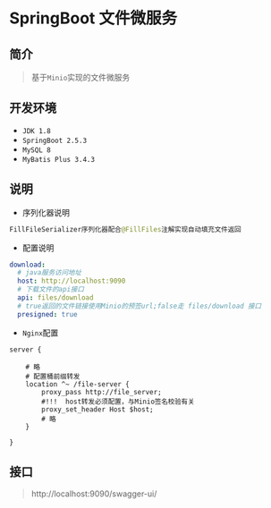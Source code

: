 # SpringBoot 文件微服务

## 简介

> 基于`Minio`实现的文件微服务

## 开发环境

- `JDK 1.8`
- `SpringBoot 2.5.3`
- `MySQL 8` 
- `MyBatis Plus 3.4.3`

## 说明

- 序列化器说明

```java
FillFileSerializer序列化器配合@FillFiles注解实现自动填充文件返回
```

- 配置说明

```yaml
download:
  # java服务访问地址
  host: http://localhost:9090
  # 下载文件的api接口
  api: files/download
  # true返回的文件链接使用Minio的预签url;false走 files/download 接口
  presigned: true
```

- `Nginx`配置

```shell
server {
 
	# 略
    # 配置桶前缀转发
    location ^~ /file-server {
        proxy_pass http://file_server;
		#!!!  host转发必须配置，与Minio签名校验有关
        proxy_set_header Host $host;
    	# 略
    }

}
```



## 接口

> http://localhost:9090/swagger-ui/